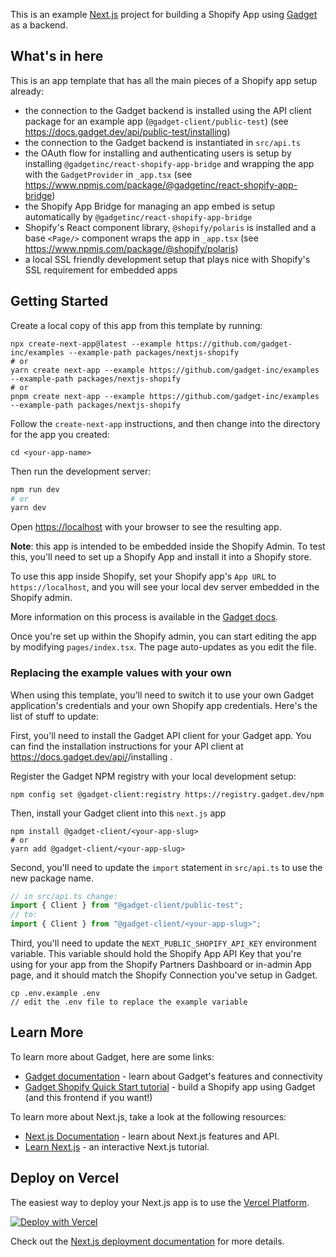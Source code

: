 This is an example [Next.js](https://nextjs.org/) project for building a Shopify App using [Gadget](https://gadget.dev) as a backend.

## What's in here

This is an app template that has all the main pieces of a Shopify app setup already:

- the connection to the Gadget backend is installed using the API client package for an example app (`@gadget-client/public-test`) (see https://docs.gadget.dev/api/public-test/installing)
- the connection to the Gadget backend is instantiated in `src/api.ts`
- the OAuth flow for installing and authenticating users is setup by installing `@gadgetinc/react-shopify-app-bridge` and wrapping the app with the `GadgetProvider` in `_app.tsx` (see https://www.npmjs.com/package/@gadgetinc/react-shopify-app-bridge)
- the Shopify App Bridge for managing an app embed is setup automatically by `@gadgetinc/react-shopify-app-bridge`
- Shopify's React component library, `@shopify/polaris` is installed and a base `<Page/>` component wraps the app in `_app.tsx` (see https://www.npmjs.com/package/@shopify/polaris)
- a local SSL friendly development setup that plays nice with Shopify's SSL requirement for embedded apps

## Getting Started

Create a local copy of this app from this template by running:

```shell
npx create-next-app@latest --example https://github.com/gadget-inc/examples --example-path packages/nextjs-shopify
# or
yarn create next-app --example https://github.com/gadget-inc/examples --example-path packages/nextjs-shopify
# or
pnpm create next-app --example https://github.com/gadget-inc/examples --example-path packages/nextjs-shopify
```

Follow the `create-next-app` instructions, and then change into the directory for the app you created:

```shell
cd <your-app-name>
```

Then run the development server:

```bash
npm run dev
# or
yarn dev
```

Open [https://localhost](https://localhost) with your browser to see the resulting app.

**Note**: this app is intended to be embedded inside the Shopify Admin. To test this, you'll need to set up a Shopify App and install it into a Shopify store.

To use this app inside Shopify, set your Shopify app's `App URL` to `https://localhost`, and you will see your local dev server embedded in the Shopify admin.

More information on this process is available in the [Gadget docs](https://docs.gadget.dev/guides/connections/shopify).

Once you're set up within the Shopify admin, you can start editing the app by modifying `pages/index.tsx`. The page auto-updates as you edit the file.

### Replacing the example values with your own

When using this template, you'll need to switch it to use your own Gadget application's credentials and your own Shopify app credentials. Here's the list of stuff to update:

First, you'll need to install the Gadget API client for your Gadget app. You can find the installation instructions for your API client at https://docs.gadget.dev/api/<your-app-slug>/installing .

Register the Gadget NPM registry with your local development setup:

```shell
npm config set @gadget-client:registry https://registry.gadget.dev/npm
```

Then, install your Gadget client into this `next.js` app

```shell
npm install @gadget-client/<your-app-slug>
# or
yarn add @gadget-client/<your-app-slug>
```

Second, you'll need to update the `import` statement in `src/api.ts` to use the new package name.

```typescript
// in src/api.ts change:
import { Client } from "@gadget-client/public-test";
// to:
import { Client } from "@gadget-client/<your-app-slug>";
```

Third, you'll need to update the `NEXT_PUBLIC_SHOPIFY_API_KEY` environment variable. This variable should hold the Shopify App API Key that you're using for your app from the Shopify Partners Dashboard or in-admin App page, and it should match the Shopify Connection you've setup in Gadget.

```shell
cp .env.example .env
// edit the .env file to replace the example variable
```

## Learn More

To learn more about Gadget, here are some links:

- [Gadget documentation](https://docs.gadget.dev) - learn about Gadget's features and connectivity
- [Gadget Shopify Quick Start tutorial](https://docs.gadget.dev/guides/quick-start) - build a Shopify app using Gadget (and this frontend if you want!)

To learn more about Next.js, take a look at the following resources:

- [Next.js Documentation](https://nextjs.org/docs) - learn about Next.js features and API.
- [Learn Next.js](https://nextjs.org/learn) - an interactive Next.js tutorial.

## Deploy on Vercel

The easiest way to deploy your Next.js app is to use the [Vercel Platform](https://vercel.com/new).

[![Deploy with Vercel](https://vercel.com/button)](https://vercel.com/new/clone?repository-url=https%3A%2F%2Fgithub.com%2Fgadget-inc%2Fexamples%2Ftree%2Fmain%2Fpackages%2Fnextjs-shopify&env=NEXT_PUBLIC_SHOPIFY_API_KEY&envDescription=Shopify%20App%20API%20Key%20from%20the%20Partners%20dashboard%20or%20the%20Shopify%20Admin%2C%20matching%20the%20key%20used%20for%20the%20Gadget%20Shopify%20Connection&project-name=nextjs-gadget-shopify-app&repo-name=nextjs-gadget-shopify-app)

Check out the [Next.js deployment documentation](https://nextjs.org/docs/deployment) for more details.
